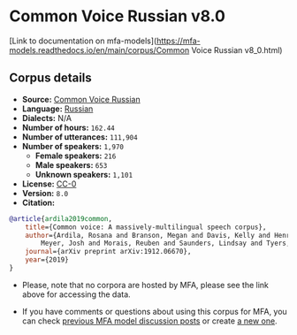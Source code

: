 
# Common Voice Russian v8.0

[Link to documentation on mfa-models](https://mfa-models.readthedocs.io/en/main/corpus/Common Voice Russian v8_0.html)

## Corpus details

- **Source:** [Common Voice Russian](https://voice.mozilla.org/en/datasets)
- **Language:** [Russian](https://en.wikipedia.org/wiki/Russian_language)
- **Dialects:** N/A
- **Number of hours:** `162.44`
- **Number of utterances:** `111,904`
- **Number of speakers:** `1,970`
  - **Female speakers:** `216`
  - **Male speakers:** `653`
  - **Unknown speakers:** `1,101`
- **License:** [CC-0](https://creativecommons.org/publicdomain/zero/1.0/)
- **Version:** `8.0`
- **Citation:**
```bibtex
@article{ardila2019common,
	title={Common voice: A massively-multilingual speech corpus},
	author={Ardila, Rosana and Branson, Megan and Davis, Kelly and Henretty, Michael and Kohler, Michael and
		Meyer, Josh and Morais, Reuben and Saunders, Lindsay and Tyers, Francis M and Weber, Gregor},
	journal={arXiv preprint arXiv:1912.06670},
	year={2019}
}

```

- Please, note that no corpora are hosted by MFA, please see the link above for accessing the data.

- If you have comments or questions about using this corpus for MFA, you can check [previous MFA model discussion posts](https://github.com/MontrealCorpusTools/mfa-models/discussions?discussions_q=Common+Voice+Russian+v8.0) or create [a new one](https://github.com/MontrealCorpusTools/mfa-models/discussions/new).
